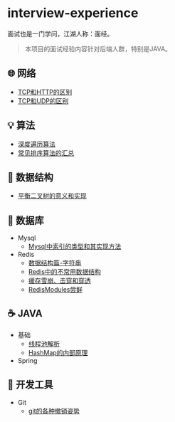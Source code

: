 # interview-experience
面试也是一门学问，江湖人称：面经。

> 本项目的面试经验内容针对后端人群，特别是JAVA。

## :globe_with_meridians: 网络
* [TCP和HTTP的区别](/network/TCP和HTTP的区别.md)
* [TCP和UDP的区别](/network/TCP和UDP的区别.md)

## :bulb: 算法
* [深度遍历算法](/algorithm/深度遍历算法.md)
* [常见排序算法的汇总](/algorithm/常见排序算法的汇总.md)

## :signal_strength: 数据结构
* [平衡二叉树的意义和实现](/data-structure/平衡二叉树的意义和实现.md)

## :floppy_disk: 数据库
* Mysql
  * [Mysql中索引的类型和其实现方法](/database/mysql/Mysql中索引的类型和其实现方法.md)
* Redis
  * [数据结构篇-字符串](/database/redis/【数据结构篇】字符串.md)
  * [Redis中的不常用数据结构](/database/redis/Redis不常用数据结构汇总.md)
  * [缓存雪崩、击穿和穿透](/database/redis/缓存雪崩、击穿和穿透.md)
  * [RedisModules尝鲜](/database/redis/RedisModules尝鲜.md)

## :coffee: JAVA
* 基础
  * [线程池解析](/java/base/线程池解析.md)
  * [HashMap的内部原理](/java/base/HashMap的内部原理.md)
* Spring
  
## :hammer: 开发工具
* Git
  * [git的各种撤销姿势](/tool/git/git的各种撤销姿势.md)